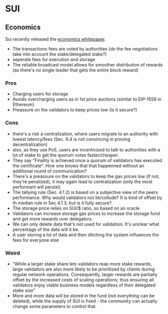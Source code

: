 # SUI

## Economics
Sui recently released the [economics whitepaper](https://github.com/MystenLabs/sui/blob/main/doc/paper/tokenomics.pdf). 

* The transactions fees are voted by authorities (do the fee negotiations take into account the stake/delegated stake?)
* seperate fees for execution and storage   
* The reliable broadcast model allows for smoother distribution of rewards (as there's no single leader that gets the entire block reward)


### Pros
* Charging users for storage
* Avoids overcharging users as in 1st price auctions (similar to EIP-1559 in Ethereum)
* Preassure on the validators to keep prices low (is it secure?)

### Cons 
* there's a risk a centralization, where users migrate to an authority with lowest latency/fees (Sec. 6.4 is not convincing in proving decentralization)
* also, as they use PoS, users are incentivized to talk to authorities with a lot of stake to get the quorum votes faster/cheaper.
* They say "Finality is achieved once a quorum  of validators has executed  the certificate". How one knows that that happenned without an additional round of communication? 
* There's a preassure on the validators to keep the gas prices low (if not, they're penalized), it may again lead to centralization (only the most performant will persist)
* The tallying rule (Sec. 4.1.2) is based on a subjective view of the peers performance. Why would validators not lie/collude? It is kind of offset by th median rule in Sec 4.1.3, but is it fully secure?
* The storage price relies on SUI/$ ratio, so based on an oracle
* Validators can increase storage gas prices to increase the storage fund and get more rewards over delegators.
* We can only delete data that's not used for validation. It's unclear what percentage of the data will it be. 
* A user storing a lot of data and then ditching the system influences the fees for everyone else


### Weird
* "While a larger stake share lets validators reap more stake rewards, large validators are also more likely to be prioritized by clients during regular  network operations. Consequently, larger rewards are partially offset by the increased costs of scaling operations; thus ensuring all validators enjoy viable business models regardless of their delegated stake size"
* More and more data will be stored in the fund (not everything can be deleted), while the supply of SUI is fixed - the community can actually change some parameters to control that.